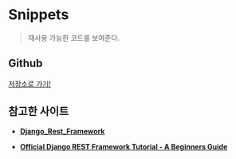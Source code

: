 # Snippets

> 재사용 가능한 코드를 보여준다.

## Github
<a href="https://github.com/Choco0914/restful-api-tutorial" class="btn btn-info">
저장소로 가기!</a>

## 참고한 사이트
* **[Django_Rest_Framework](https://www.django-rest-framework.org/)**

* **[Official Django REST Framework Tutorial - A Beginners Guide](
  https://wsvincent.com/official-django-rest-framework-tutorial-beginners-guide/
  )**
